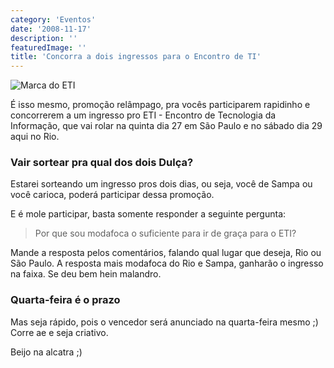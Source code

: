 ```yaml
---
category: 'Eventos'
date: '2008-11-17'
description: ''
featuredImage: ''
title: 'Concorra a dois ingressos para o Encontro de TI'
---
```


![Marca do ETI](/assets/images/posts/logo-eti-maior.jpg)

É isso mesmo, promoção relâmpago, pra vocês participarem rapidinho e concorrerem a um ingresso pro ETI - Encontro de Tecnologia da Informação, que vai rolar na quinta dia 27 em São Paulo e no sábado dia 29 aqui no Rio.

### Vair sortear pra qual dos dois Dulça?

Estarei sorteando um ingresso pros dois dias, ou seja, você de Sampa ou você carioca, poderá participar dessa promoção.

E é mole participar, basta somente responder a seguinte pergunta:

> Por que sou modafoca o suficiente para ir de graça para o ETI?

Mande a resposta pelos comentários, falando qual lugar que deseja, Rio ou São Paulo. A resposta mais modafoca do Rio e Sampa, ganharão o ingresso na faixa. Se deu bem hein malandro.

### Quarta-feira é o prazo

Mas seja rápido, pois o vencedor será anunciado na quarta-feira mesmo ;) Corre ae e seja criativo.

Beijo na alcatra ;)
